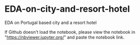 # EDA-on-city-and-resort-hotel
EDA on Portugal based city and a resort hotel


If Github doesn't load the notebook, please view the notebook in "https://nbviewer.jupyter.org/" and paste the notebook link.
